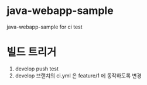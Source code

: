 # java-webapp-sample
java-webapp-sample for ci test

# 빌드 트리거
1. develop push test
2. develop 브랜치의 ci.yml 은 feature/1 에 동작하도록 변경

